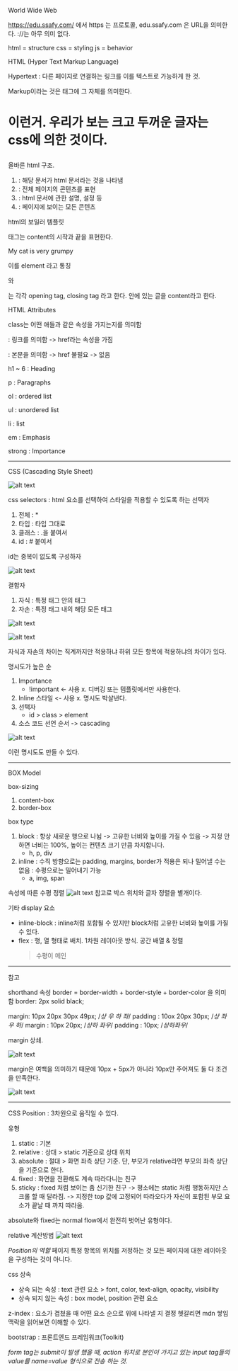 World Wide Web

https://edu.ssafy.com/ 에서 https 는 프로토콜, edu.ssafy.com 은 URL을 의미한다. ://는 아무 의미 없다.

html = structure
css = styling
js = behavior

HTML (Hyper Text Markup Language)

Hypertext : 다른 페이지로 연결하는 링크를 이를 텍스트로 가능하게 한 것.

Markup이라는 것은 태그에 그 자체를 의미한다. <h1> <p> 이런거.
우리가 보는 크고 두꺼운 글자는 css에 의한 것이다.</p> </h1>

올바른 html 구조.

1. <!DOCTYPE html> : 해당 문서가 html 문서라는 것을 나타냄
2. <html></html> : 전체 페이지의 콘텐츠를 표현
3. <head></head> : html 문서에 관한 설명, 설정 등
4. <body></body> : 페이지에 보이는 모든 콘텐츠

html의 보일러 템플릿

태그는 content의 시작과 끝을 표현한다.
<p>My cat is very grumpy</p> 이를 element 라고 통칭
<p>와</p>는 각각 opening tag, closing tag 라고 한다.
안에 있는 글을 content라고 한다.

HTML Attributes
<p class="editor-note">
class는 어떤 애들과 같은 속성을 가지는지를 의미함

<a></a> : 링크를 의미함 -> href라는 속성을 가짐

<p></p> : 본문을 의미함 -> href 불필요 -> 없음

h1 ~ 6 : Heading

p : Paragraphs

ol : ordered list

ul : unordered list

li : list

em : Emphasis

strong : Importance

---

CSS (Cascading Style Sheet)

![alt text](image.png)

css selectors : html 요소를 선택하여 스타일을 적용할 수 있도록 하는 선택자

1. 전체 : *
2. 타입 : 타입 그대로
3. 클래스 : .을 붙여서
4. id : # 붙여서

id는 중복이 없도록 구성하자

![alt text](image-1.png)

결합자
1. 자식 : 특정 태그 안의 태그
2. 자손 : 특정 태그 내의 해당 모든 태그

![alt text](image-3.png)

![alt text](image-2.png)

자식과 자손의 차이는 직계까지만 적용하냐 하위 모든 항목에 적용하냐의 차이가 있다.


명시도가 높은 순
1. Importance
    - !important <- 사용 x. 디버깅 또는 템플릿에서만 사용한다.
2. Inline 스타일 <- 사용 x. 명시도 박살낸다.
3. 선택자
    - id > class > element
4. 소스 코드 선언 순서 -> cascading


![alt text](image-4.png)

이런 명시도도 만들 수 있다.

---
BOX Model

box-sizing
1. content-box
2. border-box

box type
1. block : 항상 새로운 행으로 나뉨 -> 고유한 너비와 높이를 가질 수 있음 -> 지정 안하면 너비는 100%, 높이는 컨텐츠 크기 만큼 차지합니다.
    - h, p, div
2. inline
    : 수직 방향으로는 padding, margins, border가 적용은 되나 밀어낼 수는 없음
    : 수평으로는 밀어내기 가능
    - a, img, span


속성에 따른 수평 정렬
![alt text](image-5.png)
참고로 박스 위치와 글자 정렬을 별개이다.

기타 display 요소
- inline-block : inline처럼 포함될 수 있지만 block처럼 고유한 너비와 높이를 가질 수 있다.
- flex : 행, 열 형태로 배치. 1차원 레이아웃 방식. 공간 배열 & 정렬
    > 수평이 메인

---

참고

shorthand 속성
border = border-width + border-style + border-color 을 의미함
border: 2px solid black;

margin: 10px 20px 30px 49px; /*상 우 하 좌*/
padding : 10ox 20px 30px; /*상 좌우 하*/
margin : 10px 20px; /*상하 좌우*/
padding : 10px; /*상하좌우*/

margin 상쇄.

![alt text](image-6.png)

margin은 여백을 의미하기 때문에 10px + 5px가 아니라 10px만 주어져도 둘 다 조건을 만족한다.

![alt text](image-7.png)

---

CSS Position : 3차원으로 움직일 수 있다.

유형
1. static : 기본
2. relative : 상대 > static 기준으로 상대 위치
3. absolute : 절대 > 화면 좌측 상단 기준. 단, 부모가 relative라면 부모의 좌측 상단을 기준으로 한다.
4. fixed : 화면을 전환해도 계속 따라다니는 친구
5. sticky : fixed 처럼 보이는 좀 신기한 친구 -> 평소에는 static 처럼 행동하지만 스크롤 할 때 달라짐. -> 지정한 top 값에 고정되어 따라오다가 자신이 포함된 부모 요소가 끝날 때 까지 따라옴.

absolute와 fixed는 normal flow에서 완전히 벗어난 유형이다.

relative 계산방법
![alt text](image-8.png)


*Position의 역할*
페이지 특정 항목의 위치를 저정하는 것
모든 페이지에 대한 레이아웃을 구성하는 것이 아니다.

css 상속
- 상속 되는 속성 : text 관련 요소 > font, color, text-align, opacity, visibility
- 상속 되지 않는 속성 : box model, position 관련 요소

z-index : 요소가 겹쳤을 때 어떤 요소 순으로 위에 나타낼 지 결정
    헷갈리면 mdn 쌓임 맥락을 읽어보면 이해할 수 있다.

bootstrap : 프론트엔드 프레임워크(Toolkit)

*form tag는 submit이 발생 했을 때, action 위치로 본인이 가지고 있는 input tag들의 value를 name=value 형식으로 전송 하는 것.*